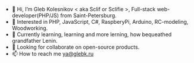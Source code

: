 - 👋 Hi, I’m Gleb Kolesnikov < aka Sclif or Sclifie >, Full-stack web-developer(PHP/JS) from Saint-Petersburg.
- 👀 Interested in PHP, JavaScript, C#, RaspberyPi, Arduino, RC-modeling, Woodworking.
- 🌱 Currently learning, learning and more lerning, how bequeathed grandfather Lenin.
- 💞️ Looking for collaborate on open-source products.
- 📫 How to reach me ya@glebk.ru

<!---
Sclifie/Sclifie is a ✨ special ✨ repository because its `README.md` (this file) appears on your GitHub profile.
You can click the Preview link to take a look at your changes.
--->
